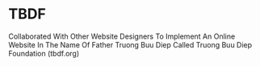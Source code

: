 # TBDF
Collaborated With Other Website Designers To Implement An Online Website In The Name Of Father Truong Buu Diep Called Truong Buu Diep Foundation (tbdf.org)
